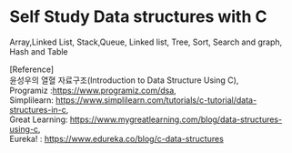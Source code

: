 Self Study Data structures with C       
===========================
Array,Linked List, Stack,Queue, Linked list, Tree, Sort, Search and graph, Hash and Table   
   
[Reference]   
윤성우의 열혈 자료구조(Introduction to Data Structure Using C),   
Programiz :https://www.programiz.com/dsa,   
Simplilearn: https://www.simplilearn.com/tutorials/c-tutorial/data-structures-in-c,   
Great Learning: https://www.mygreatlearning.com/blog/data-structures-using-c,   
Eureka! : https://www.edureka.co/blog/c-data-structures   
